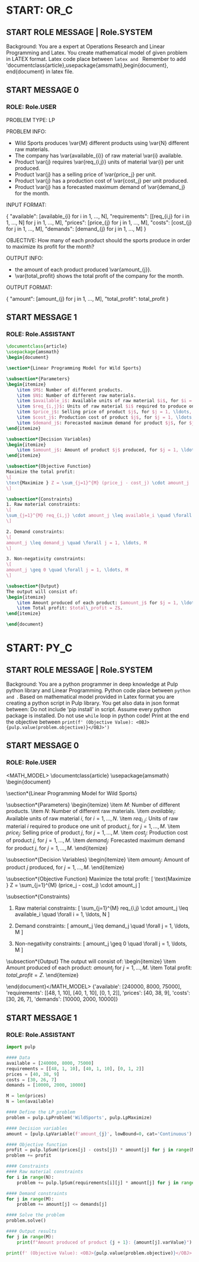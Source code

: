 # START: OR_C 
## START ROLE MESSAGE | Role.SYSTEM 
Background: You are a expert at Operations Research and Linear Programming and Latex. You create mathematical model of given problem in LATEX format. Latex code place between ```latex and ``` Remember to add 'documentclass{article},usepackage{amsmath},begin{document}, end{document} in latex file. 
## START MESSAGE 0 
### ROLE: Role.USER
<DESCRIPTION>
PROBLEM TYPE: LP

PROBLEM INFO:

- Wild Sports produces \var{M} different products using \var{N} different raw materials.
- The company has \var{available_{i}} of raw material \var{i} available.
- Product \var{j} requires \var{req_{i,j}} units of material \var{i} per unit produced.
- Product \var{j} has a selling price of \var{price_j} per unit.
- Product \var{j} has a production cost of \var{cost_j} per unit produced.
- Product \var{j} has a forecasted maximum demand of \var{demand_j} for the month.

INPUT FORMAT: 

{
    "available": [available_{i} for i in 1, ..., N],
    "requirements": [[req_{i,j} for i in 1, ..., N] for j in 1, ..., M],
    "prices": [price_{j} for j in 1, ..., M],
    "costs": [cost_{j} for j in 1, ..., M],
    "demands": [demand_{j} for j in 1, ..., M]
}

OBJECTIVE: How many of each product should the sports produce in order to maximize its profit for the month?

OUTPUT INFO:

- the amount of each product produced \var{amount_{j}}.
- \var{total_profit} shows the total profit of the company for the month.

OUTPUT FORMAT:

{
    "amount": [amount_{j} for j in 1, ..., M],
    "total_profit": total_profit
}

</DESCRIPTION>


## START MESSAGE 1 
### ROLE: Role.ASSISTANT
```latex
\documentclass{article}
\usepackage{amsmath}
\begin{document}

\section*{Linear Programming Model for Wild Sports}

\subsection*{Parameters}
\begin{itemize}
    \item $M$: Number of different products.
    \item $N$: Number of different raw materials.
    \item $available_i$: Available units of raw material $i$, for $i = 1, \ldots, N$.
    \item $req_{i,j}$: Units of raw material $i$ required to produce one unit of product $j$, for $j = 1, \ldots, M$.
    \item $price_j$: Selling price of product $j$, for $j = 1, \ldots, M$.
    \item $cost_j$: Production cost of product $j$, for $j = 1, \ldots, M$.
    \item $demand_j$: Forecasted maximum demand for product $j$, for $j = 1, \ldots, M$.
\end{itemize}

\subsection*{Decision Variables}
\begin{itemize}
    \item $amount_j$: Amount of product $j$ produced, for $j = 1, \ldots, M$.
\end{itemize}

\subsection*{Objective Function}
Maximize the total profit:
\[
\text{Maximize } Z = \sum_{j=1}^{M} (price_j - cost_j) \cdot amount_j
\]

\subsection*{Constraints}
1. Raw material constraints:
\[
\sum_{j=1}^{M} req_{i,j} \cdot amount_j \leq available_i \quad \forall i = 1, \ldots, N
\]

2. Demand constraints:
\[
amount_j \leq demand_j \quad \forall j = 1, \ldots, M
\]

3. Non-negativity constraints:
\[
amount_j \geq 0 \quad \forall j = 1, \ldots, M
\]

\subsection*{Output}
The output will consist of:
\begin{itemize}
    \item Amount produced of each product: $amount_j$ for $j = 1, \ldots, M$.
    \item Total profit: $total\_profit = Z$.
\end{itemize}

\end{document}
```

# START: PY_C 
## START ROLE MESSAGE | Role.SYSTEM 
Background: You are a python programmer in deep knowledge at Pulp python library and Linear Programming. Python code place between ```python and ```. Based on mathematical model provided in Latex format you are creating a python script in Pulp library. You get also data in json format between: <DATA></DATA> Do not include 'pip install' in script. Assume every python package is installed. Do not use `while` loop in python code! Print at the end the objective between <OBJ></OBJ> `print(f' (Objective Value): <OBJ>{pulp.value(problem.objective)}</OBJ>')` 
## START MESSAGE 0 
### ROLE: Role.USER
<MATH_MODEL>
\documentclass{article}
\usepackage{amsmath}
\begin{document}

\section*{Linear Programming Model for Wild Sports}

\subsection*{Parameters}
\begin{itemize}
    \item $M$: Number of different products.
    \item $N$: Number of different raw materials.
    \item $available_i$: Available units of raw material $i$, for $i = 1, \ldots, N$.
    \item $req_{i,j}$: Units of raw material $i$ required to produce one unit of product $j$, for $j = 1, \ldots, M$.
    \item $price_j$: Selling price of product $j$, for $j = 1, \ldots, M$.
    \item $cost_j$: Production cost of product $j$, for $j = 1, \ldots, M$.
    \item $demand_j$: Forecasted maximum demand for product $j$, for $j = 1, \ldots, M$.
\end{itemize}

\subsection*{Decision Variables}
\begin{itemize}
    \item $amount_j$: Amount of product $j$ produced, for $j = 1, \ldots, M$.
\end{itemize}

\subsection*{Objective Function}
Maximize the total profit:
\[
\text{Maximize } Z = \sum_{j=1}^{M} (price_j - cost_j) \cdot amount_j
\]

\subsection*{Constraints}
1. Raw material constraints:
\[
\sum_{j=1}^{M} req_{i,j} \cdot amount_j \leq available_i \quad \forall i = 1, \ldots, N
\]

2. Demand constraints:
\[
amount_j \leq demand_j \quad \forall j = 1, \ldots, M
\]

3. Non-negativity constraints:
\[
amount_j \geq 0 \quad \forall j = 1, \ldots, M
\]

\subsection*{Output}
The output will consist of:
\begin{itemize}
    \item Amount produced of each product: $amount_j$ for $j = 1, \ldots, M$.
    \item Total profit: $total\_profit = Z$.
\end{itemize}

\end{document}</MATH_MODEL>
<DATA>
{'available': [240000, 8000, 75000], 'requirements': [[48, 1, 10], [40, 1, 10], [0, 1, 2]], 'prices': [40, 38, 9], 'costs': [30, 26, 7], 'demands': [10000, 2000, 10000]}</DATA>


## START MESSAGE 1 
### ROLE: Role.ASSISTANT
```python
import pulp

#### Data
available = [240000, 8000, 75000]
requirements = [[48, 1, 10], [40, 1, 10], [0, 1, 2]]
prices = [40, 38, 9]
costs = [30, 26, 7]
demands = [10000, 2000, 10000]

M = len(prices)
N = len(available)

#### Define the LP problem
problem = pulp.LpProblem('WildSports', pulp.LpMaximize)

#### Decision variables
amount = [pulp.LpVariable(f'amount_{j}', lowBound=0, cat='Continuous') for j in range(M)]

#### Objective function
profit = pulp.lpSum((prices[j] - costs[j]) * amount[j] for j in range(M))
problem += profit

#### Constraints
#### Raw material constraints
for i in range(N):
    problem += pulp.lpSum(requirements[i][j] * amount[j] for j in range(M)) <= available[i]

#### Demand constraints
for j in range(M):
    problem += amount[j] <= demands[j]

#### Solve the problem
problem.solve()

#### Output results
for j in range(M):
    print(f"Amount produced of product {j + 1}: {amount[j].varValue}")

print(f' (Objective Value): <OBJ>{pulp.value(problem.objective)}</OBJ>')
```

